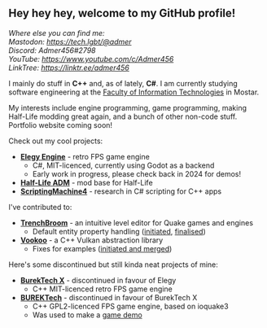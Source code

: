 
## Hey hey hey, welcome to my GitHub profile!

*Where else you can find me:*  
*Mastodon: https://tech.lgbt/@admer  
Discord: Admer456#2798  
YouTube: https://www.youtube.com/c/Admer456  
LinkTree: https://linktr.ee/admer456*

I mainly do stuff in **C++** and, as of lately, **C#**. I am currently studying software engineering at the [Faculty of Information Technologies](https://www.fit.ba/) in Mostar.

My interests include engine programming, game programming, making Half-Life modding great again, and a bunch of other non-code stuff. Portfolio website coming soon!

Check out my cool projects:
* [**Elegy Engine**](https://github.com/ElegyEngine) - retro FPS game engine
    - C#, MIT-licenced, currently using Godot as a backend
    - Early work in progress, please check back in 2024 for demos!
* [**Half-Life ADM**](https://github.com/Admer456/halflife-adm) - mod base for Half-Life
* [**ScriptingMachine4**](https://github.com/Admer456/ScriptingMachine4) - research in C# scripting for C++ apps

I've contributed to:
* [**TrenchBroom**](https://github.com/TrenchBroom/TrenchBroom) - an intuitive level editor for Quake games and engines
    - Default entity property handling ([initiated](https://github.com/TrenchBroom/TrenchBroom/pull/3941), [finalised](https://github.com/TrenchBroom/TrenchBroom/pull/4164))
* [**Vookoo**](https://github.com/andy-thomason/Vookoo) - a C++ Vulkan abstraction library
    - Fixes for examples ([initiated and merged](https://github.com/andy-thomason/Vookoo/pull/45))

Here's some discontinued but still kinda neat projects of mine:
* [**BurekTech X**](https://github.com/Admer456/btx-engine) - discontinued in favour of Elegy
    - C++ MIT-licenced retro FPS game engine
* [**BUREKTech**](https://github.com/Admer456/ioq3-burek) - discontinued in favour of BurekTech X
    - C++ GPL2-licenced FPS game engine, based on ioquake3
    - Was used to make a [game demo](https://www.youtube.com/watch?v=SzYP1LTfNuk&t=1668s)
